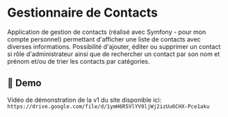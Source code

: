 # Gestionnaire de Contacts

Application de gestion de contacts (réalisé avec Symfony - pour mon compte personnel) permettant d'afficher une liste de contacts avec diverses informations. Possibilité d'ajouter, éditer ou supprimer un contact si rôle d'administrateur ainsi que de rechercher un contact par son nom et prénom et/ou de trier les contacts par catégories.

## 💫 Demo

Vidéo de démonstration de la v1 du site disponible ici:
`https://drive.google.com/file/d/1ymH6R5VlYV9ljWj2izUu6CHX-Pce1aku`

